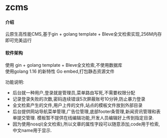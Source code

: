 # zcms

#### 介绍
云原生高性能CMS,基于gin + golang template + Bleve全文检索实现,256M内存即可完美运行

#### 软件架构
使用 gin + golang template + Bleve全文检索,不使用数据库  
使用golang 1.16 的新特性 Go embed,打包静态资源文件  

功能说明:  
- 后台就一种用户,登录就是管理员,菜单路由写死,不需要权限分配  
- 记录登录失败的次数,密码连续错误5次屏蔽账号10分钟,防止暴力登录  
- 全文检索产生的文件,用户上传的文件,站点的模板文件放到外部目录
- 后台提供网站导航菜单管理,广告位管理,底部footer条管理,新闻资讯管理和表单提交管理. 模板暂不提供在线编辑功能,开发人员编辑好上传到指定目录.
- 因为使用nosql(全文检索),所以文章的属性字段可以随意添加,code用于检索,中文name用于显示.





